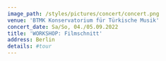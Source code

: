 ```yaml
---
image_path: /styles/pictures/concert/concert.png
venue: 'BTMK Konservatorium für Türkische Musik'
concert_date: Sa/So, 04./05.09.2022
title: 'WORKSHOP: Filmschnitt'
address: Berlin
details: #tour 
---
```

